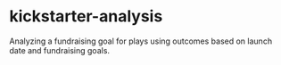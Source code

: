 # kickstarter-analysis
Analyzing a fundraising goal for plays using outcomes based on launch date and fundraising goals.
